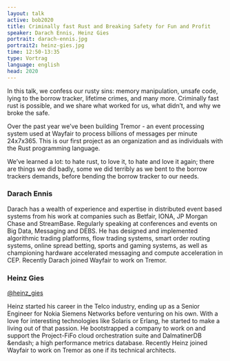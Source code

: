 ```yaml
---
layout: talk
active: bob2020
title: Criminally fast Rust and Breaking Safety for Fun and Profit
speaker: Darach Ennis, Heinz Gies
portrait: darach-ennis.jpg
portrait2: heinz-gies.jpg
time: 12:50-13:35
type: Vortrag
language: english
head: 2020
---
```


In this talk, we confess our rusty sins: memory manipulation, unsafe
code, lying to the borrow tracker, lifetime crimes, and many
more. Criminally fast rust is possible, and we share what worked for
us, what didn’t, and why we broke the safe.

Over the past year we’ve been building Tremor - an event processing
system used at Wayfair to process billions of messages per minute
24x7x365. This is our first project as an organization and as
individuals with the Rust programming language.

We’ve learned a lot: to hate rust, to love it, to hate and love it
again; there are things we did badly, some we did terribly as we bent
to the borrow trackers demands, before bending the borrow tracker to
our needs.

### Darach Ennis

Darach has a wealth of experience and expertise in distributed event
based systems from his work at companies such as Betfair, IONA, JP
Morgan Chase and StreamBase. Regularly speaking at conferences and
events on Big Data, Messaging and DEBS. He has designed and
implemented algorithmic trading platforms, flow trading systems, smart
order routing systems, online spread betting, sports and gaming
systems, as well as championing hardware accelerated messaging and
compute acceleration in CEP.  Recently Darach joined Wayfair to work
on Tremor.

### Heinz Gies

[@heinz_gies](http://twitter.com/heinz_gies)

Heinz started his career in the Telco industry, ending up as a Senior
Engineer for Nokia Siemens Networks before venturing on his own. With
a love for interesting technologies like Solaris or Erlang, he started
to make a living out of that passion. He bootstrapped a company to
work on and support the Project-FiFo cloud orchestration suite and
DalmatinerDB &endash; a high performance metrics database. Recently Heinz
joined Wayfair to work on Tremor as one if its technical architects.
